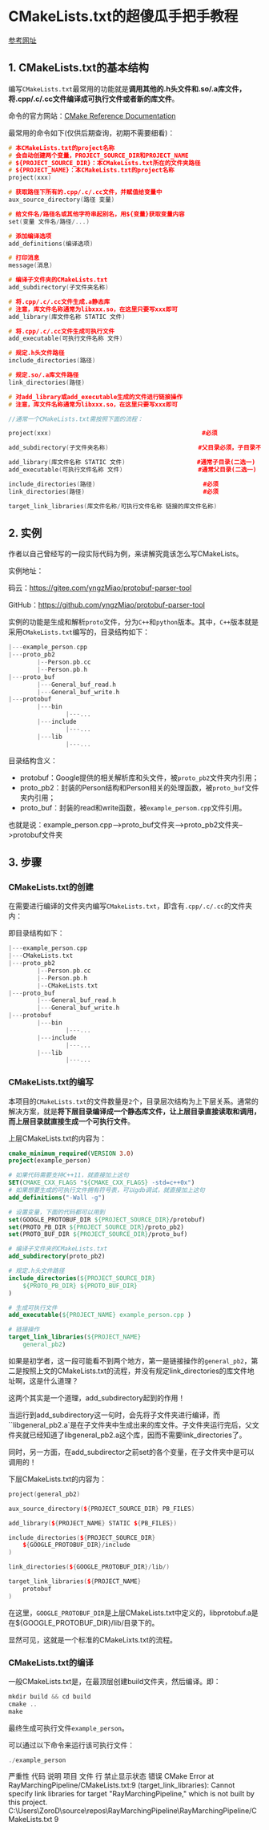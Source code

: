 # CMakeLists.txt的超傻瓜手把手教程

[参考网址](CMakeLists.txt的超傻瓜手把手教程)

## 1. CMakeLists.txt的基本结构

编写`CMakeLists.txt`最常用的功能就是**调用其他的.h头文件和.so/.a库文件，将.cpp/.c/.cc文件编译成可执行文件或者新的库文件**。

命令的官方网站：[CMake Reference Documentation](https://cmake.org/cmake/help/v3.15/)

最常用的命令如下(仅供后期查询，初期不需要细看)：

```c++
# 本CMakeLists.txt的project名称
# 会自动创建两个变量，PROJECT_SOURCE_DIR和PROJECT_NAME
# ${PROJECT_SOURCE_DIR}：本CMakeLists.txt所在的文件夹路径
# ${PROJECT_NAME}：本CMakeLists.txt的project名称
project(xxx)

# 获取路径下所有的.cpp/.c/.cc文件，并赋值给变量中
aux_source_directory(路径 变量)

# 给文件名/路径名或其他字符串起别名，用${变量}获取变量内容
set(变量 文件名/路径/...)

# 添加编译选项
add_definitions(编译选项)

# 打印消息
message(消息)

# 编译子文件夹的CMakeLists.txt
add_subdirectory(子文件夹名称)

# 将.cpp/.c/.cc文件生成.a静态库
# 注意，库文件名称通常为libxxx.so，在这里只要写xxx即可
add_library(库文件名称 STATIC 文件)

# 将.cpp/.c/.cc文件生成可执行文件
add_executable(可执行文件名称 文件)

# 规定.h头文件路径
include_directories(路径)

# 规定.so/.a库文件路径
link_directories(路径)

# 对add_library或add_executable生成的文件进行链接操作
# 注意，库文件名称通常为libxxx.so，在这里只要写xxx即可

//通常一个CMakeLists.txt需按照下面的流程：

project(xxx)                                          #必须

add_subdirectory(子文件夹名称)                         #父目录必须，子目录不必

add_library(库文件名称 STATIC 文件)                    #通常子目录(二选一)
add_executable(可执行文件名称 文件)                     #通常父目录(二选一)

include_directories(路径)                              #必须
link_directories(路径)                                 #必须

target_link_libraries(库文件名称/可执行文件名称 链接的库文件名称)
```

## 2. 实例

作者以自己曾经写的一段实际代码为例，来讲解究竟该怎么写CMakeLists。

实例地址：

码云：https://gitee.com/yngzMiao/protobuf-parser-tool

GitHub：https://github.com/yngzMiao/protobuf-parser-tool

实例的功能是生成和解析`proto`文件，分为`C++`和`python`版本。其中，`C++`版本就是采用`CMakeLists.txt`编写的，目录结构如下：

```c++
|---example_person.cpp
|---proto_pb2
        |--Person.pb.cc
        |--Person.pb.h
|---proto_buf
        |---General_buf_read.h
        |---General_buf_write.h
|---protobuf
        |---bin
                |---...
        |---include
                |---...
        |---lib
                |---...
```

目录结构含义：

+ protobuf：Google提供的相关解析库和头文件，被`proto_pb2`文件夹内引用；
+ proto_pb2：封装的Person结构和Person相关的处理函数，被`proto_buf`文件夹内引用；
+ proto_buf：封装的read和write函数，被`example_persom.cpp`文件引用。

也就是说：example_person.cpp–>proto_buf文件夹–>proto_pb2文件夹–>protobuf文件夹

## 3. 步骤

### CMakeLists.txt的创建

在需要进行编译的文件夹内编写`CMakeLists.txt`，即含有`.cpp/.c/.cc`的文件夹内：

即目录结构如下：

```C++
|---example_person.cpp
|---CMakeLists.txt
|---proto_pb2
        |--Person.pb.cc
        |--Person.pb.h
        |--CMakeLists.txt
|---proto_buf
        |---General_buf_read.h
        |---General_buf_write.h
|---protobuf
        |---bin
                |---...
        |---include
                |---...
        |---lib
                |---...
```

### CMakeLists.txt的编写

本项目的`CMakeLists.txt`的文件数量是`2`个，目录层次结构为上下层关系。通常的解决方案，就是**将下层目录编译成一个静态库文件，让上层目录直接读取和调用，而上层目录就直接生成一个可执行文件**。

上层CMakeLists.txt的内容为：

```cmake
cmake_minimum_required(VERSION 3.0)
project(example_person)

# 如果代码需要支持C++11，就直接加上这句
SET(CMAKE_CXX_FLAGS "${CMAKE_CXX_FLAGS} -std=c++0x")
# 如果想要生成的可执行文件拥有符号表，可以gdb调试，就直接加上这句
add_definitions("-Wall -g")

# 设置变量，下面的代码都可以用到
set(GOOGLE_PROTOBUF_DIR ${PROJECT_SOURCE_DIR}/protobuf)
set(PROTO_PB_DIR ${PROJECT_SOURCE_DIR}/proto_pb2)
set(PROTO_BUF_DIR ${PROJECT_SOURCE_DIR}/proto_buf)

# 编译子文件夹的CMakeLists.txt
add_subdirectory(proto_pb2)

# 规定.h头文件路径
include_directories(${PROJECT_SOURCE_DIR}
    ${PROTO_PB_DIR} ${PROTO_BUF_DIR}
)

# 生成可执行文件
add_executable(${PROJECT_NAME} example_person.cpp )

# 链接操作
target_link_libraries(${PROJECT_NAME}
    general_pb2)
```

如果是初学者，这一段可能看不到两个地方，第一是链接操作的`general_pb2`，第二是按照上文的CMakeLists.txt的流程，并没有规定link_directories的库文件地址啊，这是什么道理？

这两个其实是一个道理，add_subdirectory起到的作用！

当运行到add_subdirectory这一句时，会先将子文件夹进行编译，而``libgeneral_pb2.a`是在子文件夹中生成出来的库文件。子文件夹运行完后，父文件夹就已经知道了libgeneral_pb2.a这个库，因而不需要link_directories了。

同时，另一方面，在add_subdirector之前set的各个变量，在子文件夹中是可以调用的！

下层CMakeLists.txt的内容为：

```C++
project(general_pb2)

aux_source_directory(${PROJECT_SOURCE_DIR} PB_FILES)

add_library(${PROJECT_NAME} STATIC ${PB_FILES})

include_directories(${PROJECT_SOURCE_DIR}
    ${GOOGLE_PROTOBUF_DIR}/include
)

link_directories(${GOOGLE_PROTOBUF_DIR}/lib/)

target_link_libraries(${PROJECT_NAME}
    protobuf
)
```

在这里，`GOOGLE_PROTOBUF_DIR`是上层CMakeLists.txt中定义的，libprotobuf.a是在${GOOGLE_PROTOBUF_DIR}/lib/目录下的。

显然可见，这就是一个标准的CMakeLixts.txt的流程。

### CMakeLists.txt的编译

一般CMakeLists.txt是，在最顶层创建build文件夹，然后编译。即：

```C++
mkdir build && cd build
cmake ..
make
```

最终生成可执行文件`example_person`。

可以通过以下命令来运行该可执行文件：

```C++
./example_person
```







严重性	代码	说明	项目	文件	行	禁止显示状态
错误		CMake Error at RayMarchingPipeline/CMakeLists.txt:9 (target_link_libraries):
  Cannot specify link libraries for target "RayMarchingPipeline," which is
  not built by this project.		C:\Users\ZoroD\source\repos\RayMarchingPipeline\RayMarchingPipeline/CMakeLists.txt	9	